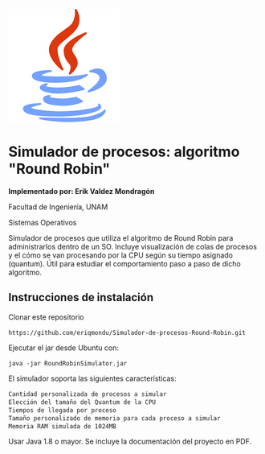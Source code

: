 ![java](java.png)

# Simulador de procesos: algoritmo "Round Robin"

**Implementado por: Erik Valdez Mondragón**

Facultad de Ingeniería, UNAM

Sistemas Operativos

Simulador de procesos que utiliza el algoritmo de Round Robin para administrarlos dentro de un SO. Incluye visualización de colas de procesos y el cómo se van procesando por la CPU según su tiempo asignado (quantum). Útil para estudiar el comportamiento paso a paso de dicho algoritmo. 

## Instrucciones de instalación

Clonar este repositorio

	https://github.com/eriqmondu/Simulador-de-procesos-Round-Robin.git


Ejecutar el jar desde Ubuntu con:

	java -jar RoundRobinSimulator.jar

El simulador soporta las siguientes características:

	Cantidad personalizada de procesos a simular
	Elección del tamaño del Quantum de la CPU
	Tiempos de llegada por proceso
	Tamaño personalizado de memoria para cada proceso a simular
	Memoria RAM simulada de 1024MB

Usar Java 1.8 o mayor. Se incluye la documentación del proyecto en PDF.
